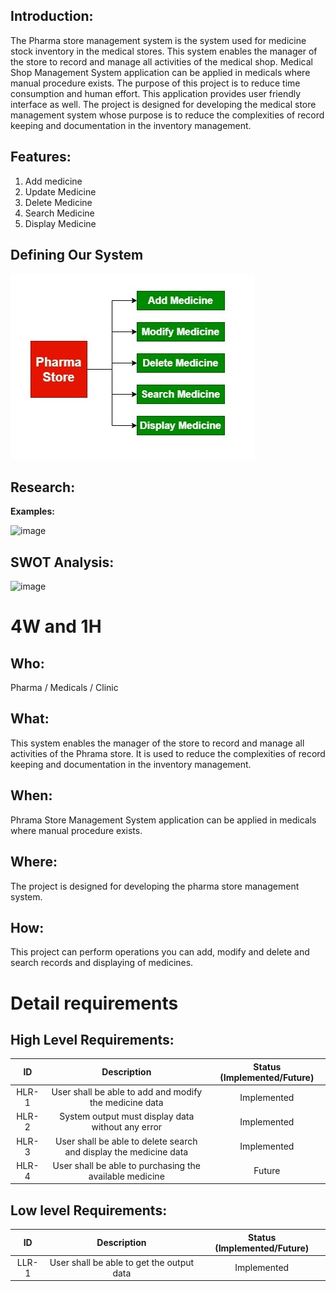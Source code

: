 ## Introduction: 

  The Pharma store management system is the system used for medicine stock inventory in the medical stores. This system enables the manager of the store to record and manage all activities of the medical shop. Medical Shop Management System application can be applied in medicals where manual procedure exists. The purpose of this project is to reduce time consumption and human effort. This application provides user friendly interface as well. The project is designed for developing the medical store management system whose purpose is to reduce the complexities of record keeping and documentation in the inventory management.


## Features:

1. Add medicine
2. Update Medicine
3. Delete Medicine
4. Search Medicine
5. Display Medicine

## Defining Our System

![image](https://github.com/karthi-koundinya/Stepin-Pharma-Store/blob/main/1_Requirements/design.jpg)

## Research:


**Examples:**

![image](https://github.com/karthi-koundinya/Stepin-Pharma-Store/edit/main/1_Requirements/example.jpg)
## SWOT Analysis: 

![image](https://github.com/karthi-koundinya/Stepin-Pharma-Store/edit/main/1_Requirements/swot.jpg)


# 4W and 1H

## Who:

Pharma / Medicals / Clinic

## What:
This system enables the manager of the store to record and manage all activities of the Phrama store. It is used to reduce the complexities of record keeping and documentation in the inventory management.


## When:

Phrama Store Management System application can be applied in medicals where manual procedure exists.

## Where:

The project is designed for developing the pharma store management system.

## How:

This project can perform operations you can add, modify and delete and search records and displaying of medicines.

# Detail requirements
## High Level Requirements:

| ID | Description | Status (Implemented/Future)|
|:---:|:---:|:---:|
|HLR-1| User shall be able to add and modify the medicine data |Implemented|
|HLR-2| System output must display data without any error |Implemented|
|HLR-3| User shall be able to delete search and display the medicine data |Implemented|
|HLR-4| User shall be able to purchasing the available medicine |Future|

##  Low level Requirements:
| ID | Description | Status (Implemented/Future)|
|:---:|:---:|:---:|
|LLR-1|User shall be able to get the output data|Implemented| 
